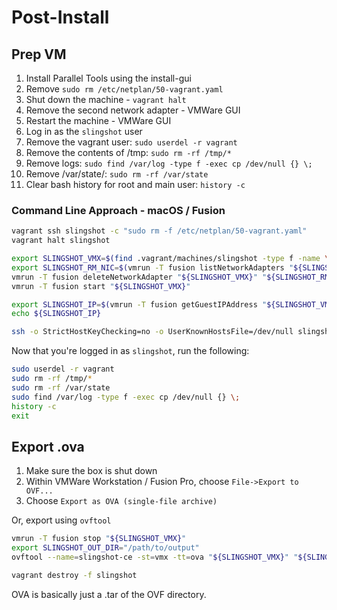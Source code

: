 # Post-Install

## Prep VM
1. Install Parallel Tools using the install-gui
2. Remove `sudo rm /etc/netplan/50-vagrant.yaml`
3. Shut down the machine - `vagrant halt`
4. Remove the second network adapter - VMWare GUI
5. Restart the machine - VMWare GUI
6. Log in as the `slingshot` user
7. Remove the vagrant user: `sudo userdel -r vagrant`
8. Remove the contents of /tmp: `sudo rm -rf /tmp/*`
9. Remove logs: `sudo find /var/log -type f -exec cp /dev/null {} \;`
10. Remove /var/state/: `sudo rm -rf /var/state`
11. Clear bash history for root and main user: `history -c`

### Command Line Approach - macOS / Fusion

```bash
vagrant ssh slingshot -c "sudo rm -f /etc/netplan/50-vagrant.yaml"
vagrant halt slingshot

export SLINGSHOT_VMX=$(find .vagrant/machines/slingshot -type f -name \*vmx | head -1)
export SLINGSHOT_RM_NIC=$(vmrun -T fusion listNetworkAdapters "${SLINGSHOT_VMX}" | grep bridged | awk '{print $1}')
vmrun -T fusion deleteNetworkAdapter "${SLINGSHOT_VMX}" "${SLINGSHOT_RM_NIC}"
vmrun -T fusion start "${SLINGSHOT_VMX}"

export SLINGSHOT_IP=$(vmrun -T fusion getGuestIPAddress "${SLINGSHOT_VMX}" -wait)
echo ${SLINGSHOT_IP}

ssh -o StrictHostKeyChecking=no -o UserKnownHostsFile=/dev/null slingshot@${SLINGSHOT_IP}
```

Now that you're logged in as `slingshot`, run the following:

```bash
sudo userdel -r vagrant
sudo rm -rf /tmp/*
sudo rm -rf /var/state
sudo find /var/log -type f -exec cp /dev/null {} \;
history -c
exit
```

## Export .ova

1. Make sure the box is shut down
2. Within VMWare Workstation / Fusion Pro, choose `File->Export to OVF...`
3. Choose `Export as OVA (single-file archive)`

Or, export using `ovftool`

```bash
vmrun -T fusion stop "${SLINGSHOT_VMX}"
export SLINGSHOT_OUT_DIR="/path/to/output"
ovftool --name=slingshot-ce -st=vmx -tt=ova "${SLINGSHOT_VMX}" "${SLINGSHOT_OUT_DIR}"/slingshot-$(date -u +%Y%m%d).ova

vagrant destroy -f slingshot
```

OVA is basically just a .tar of the OVF directory.
